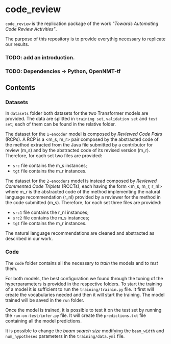 # code_review

`code_review` is the replication package of the work *"Towards Automating Code Review Activities"*.

The purpose of this repository is to provide everythig necessary to replicate our results.

### TODO: add an introduction.

### TODO: Dependencies -> Python, OpenNMT-tf

## Contents

### Datasets

In `datasets` folder both datasets for the two Transformer models are provided. The data are splitted in `training set`, `validation set` and `test set`; each of them can be found in the relative folder.

The dataset for the `1-encoder` model is composed by *Reviewed Code Pairs* (RCPs). A RCP is a <m_s, m_r> pair composed by the abstracted code of the method extracted from the Java file submitted by a contributor for review (m_s) and by the abstracted code of its revised version (m_r). Therefore, for each set two files are provided: 
  - `src` file contains the m_s instances; 
  - `tgt` file contains the m_r instances.
  
The dataset for the `2-encoders` model is instead composed by *Reviewed Commented Code Triplets* (RCCTs), each having the form  <m_s, m_r, r_nl> where m_r is the abstracted code of the method implementing the natural language recommendation (r_nl) provided by a reviewer for the method in the code submitted (m_s). Therefore, for each set three files are provided:
  - `src1` file contains the r_nl instances;
  - `src2` file contains the m_s instances;
  - `tgt` file contains the m_r instances.
  
The natural language recommendations are cleaned and abstracted as described in our work.
  
### Code

The `code` folder contains all the necessary to *train* the models and to *test* them.

For both models, the best configuration we found through the tuning of the hyperparameters is provided in the respective folders. To start the training of a model it is sufficient to run the `training/trainin.py` file. It first will create the vocabularies needed and then it will start the training. The model trained will be saved in the `run` folder.

Once the model is trained, it is possible to test it on the test set by running the `run-on-test/infer.py` file. It will create the `predictions.txt` file containing all the model predictions.

It is possible to change the *beam search size* modifying the `beam_width` and `num_hypotheses` parameters in the `training/data.yml` file.

